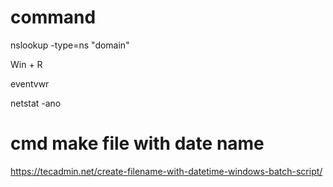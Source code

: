 # command

nslookup -type=ns "domain"

Win + R 

eventvwr 

netstat -ano

# cmd make file with date name

https://tecadmin.net/create-filename-with-datetime-windows-batch-script/
